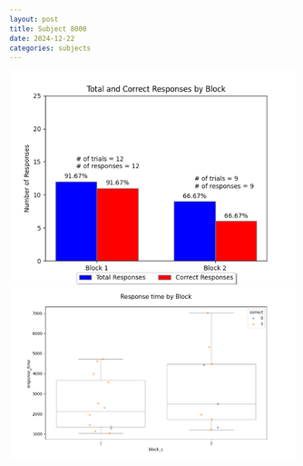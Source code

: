 ```yaml
---
layout: post
title: Subject 8000
date: 2024-12-22
categories: subjects
---
```


![](data/8000/run-26/8000_ATS_responses.png)
![](data/8000/run-26/8000_ATS_rt.png)
